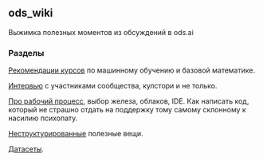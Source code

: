 ## ods_wiki
Выжимка полезных моментов из обсуждений в ods.ai

### Разделы
[Рекомендации курсов](/edu_courses.md) по машинному обучению и базовой математике.

[Интервью](/interview.md) с участниками сообщества, кулстори и не только.

[Про рабочий процесс](/workflow.md), выбор железа, облаков, IDE. Как написать код, который не страшно отдать на поддержку тому самому склонному к насилию психопату.

[Неструктурированные](/unsorted.md) полезные вещи.

[Датасеты](/datasets.md).